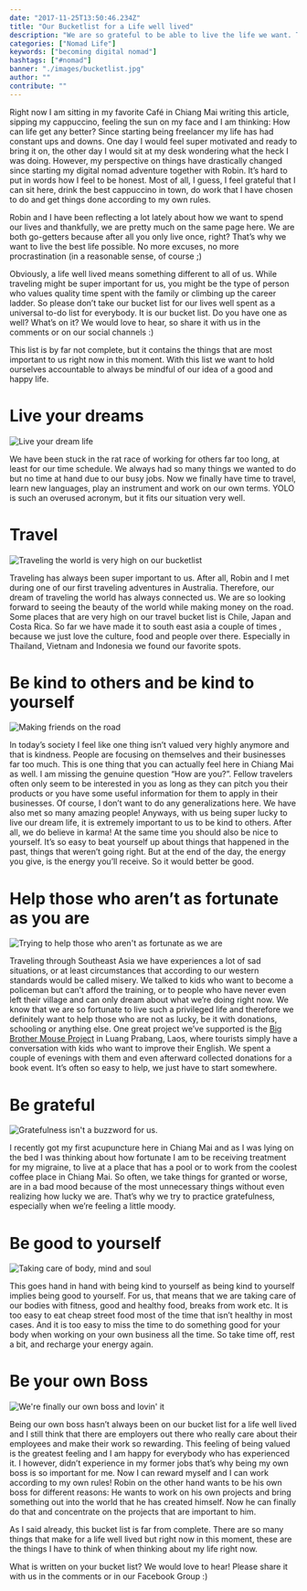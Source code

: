 ```yaml
---
date: "2017-11-25T13:50:46.234Z"
title: "Our Bucketlist for a Life well lived"
description: "We are so grateful to be able to live the life we want. That's why we created a little bucketlist to hold ourselves accountable for what we want and who we want to be in life."
categories: ["Nomad Life"]
keywords: ["becoming digital nomad"]
hashtags: ["#nomad"]
banner: "./images/bucketlist.jpg"
author: ""
contribute: ""
---
```


Right now I am sitting in my favorite Café in Chiang Mai writing this article, sipping my cappuccino, feeling the sun on my face and I am thinking: How can life get any better? Since starting being freelancer my life has had constant ups and downs. One day I would feel super motivated and ready to bring it on, the other day I would sit at my desk wondering what the heck I was doing. However, my perspective on things have drastically changed since starting my digital nomad adventure together with Robin. It’s hard to put in words how I feel to be honest. Most of all, I guess, I feel grateful that I can sit here, drink the best cappuccino in town, do work that I have chosen to do and get things done according to my own rules.

Robin and I have been reflecting a lot lately about how we want to spend our lives and thankfully, we are pretty much on the same page here. We are both go-getters because after all you only live once, right? That’s why we want to live the best life possible. No more excuses, no more procrastination (in a reasonable sense, of course ;)

Obviously, a life well lived means something different to all of us. While traveling might be super important for us, you might be the type of person who values quality time spent with the family or climbing up the career ladder. So please don’t take our bucket list for our lives well spent as a universal to-do list for everybody. It is our bucket list. Do you have one as well? What’s on it? We would love to hear, so share it with us in the comments or on our social channels :)

This list is by far not complete, but it contains the things that are most important to us right now in this moment. With this list we want to hold ourselves accountable to always be mindful of our idea of a good and happy life.

# Live your dreams

![Live your dream life](./images/live_dream.jpg)

We have been stuck in the rat race of working for others far too long, at least for our time schedule. We always had so many things we wanted to do but no time at hand due to our busy jobs. Now we finally have time to travel, learn new languages, play an instrument and work on our own terms. YOLO is such an overused acronym, but it fits our situation very well.

# Travel

![Traveling the world is very high on our bucketlist](./images/travel.jpg)

Traveling has always been super important to us. After all, Robin and I met during one of our first traveling adventures in Australia. Therefore, our dream of traveling the world has always connected us. We are so looking forward to seeing the beauty of the world while making money on the road. Some places that are very high on our travel bucket list is Chile, Japan and Costa Rica. So far we have made it to south east asia a couple of times , because we just love the culture, food and people over there. Especially in Thailand, Vietnam and Indonesia we found our favorite spots.

# Be kind to others and be kind to yourself

![Making friends on the road](./images/travel_mates.jpg)

In today’s society I feel like one thing isn’t valued very highly anymore and that is kindness. People are focusing on themselves and their businesses far too much. This is one thing that you can actually feel here in Chiang Mai as well. I am missing the genuine question “How are you?”. Fellow travelers often only seem to be interested in you as long as they can pitch you their products  or you have some useful information for them to apply in their businesses. Of course, I don’t want to do any generalizations here. We have also met so many amazing people! Anyways, with us being super lucky to live our dream life, it is extremely important to us to be kind to others. After all, we do believe in karma! At the same time you should also be nice to yourself. It’s so easy to beat yourself up about things that happened in the past, things that weren’t going right. But at the end of the day, the energy you give, is the energy you’ll receive. So it would better be good.

# Help those who aren’t as fortunate as you are

![Trying to help those who aren't as fortunate as we are](./images/give_back.jpg)

Traveling through Southeast Asia we have experiences a lot of sad situations, or at least circumstances that according to our western standards would be called misery. We talked to kids who want to become a policeman but can’t afford the training, or to people who have never even left their village and can only dream about what we’re doing right now. We know that we are so fortunate to live such a privileged life and therefore we definitely want to help those who are not as lucky, be it with donations, schooling or anything else. One great project we’ve supported is the [Big Brother Mouse Project](http://www.bigbrothermouse.com/) in Luang Prabang, Laos, where tourists simply have a conversation with kids who want to improve their English. We spent a couple of evenings with them and even afterward collected donations for a book event.  It’s often so easy to help, we just have to start somewhere.

# Be grateful

![Gratefulness isn't a buzzword for us.](./images/grateful.jpg)

I recently got my first acupuncture here in Chiang Mai and as I was lying on the bed I was thinking about how fortunate I am to be receiving treatment for my migraine, to live at a place that has a pool or to work from the coolest coffee place in Chiang Mai. So often, we take things for granted or worse, are in a bad mood because of the most unnecessary things without even realizing how lucky we are. That’s why we try to practice gratefulness, especially when we’re feeling a little moody.

# Be good to yourself

![Taking care of body, mind and soul](./images/healthy_life.jpg)

This goes hand in hand with being kind to yourself as being kind to yourself implies being good to yourself. For us, that means that we are taking care of our bodies with fitness, good and healthy food, breaks from work etc. It is too easy to eat cheap street food most of the time that isn’t healthy in most cases. And it is too easy to miss the time to do something good for your body when working on your own business all the time. So take time off, rest a bit, and recharge your energy again.

# Be your own Boss

![We're finally our own boss and lovin' it](./images/being_boss.jpg)

Being our own boss hasn’t always been on our bucket list for a life well lived and I still think that there are employers out there who really care about their employees and make their work so rewarding. This feeling of being valued is the greatest feeling and I am happy for everybody who has experienced it. I however, didn’t experience in my former jobs that’s why being my own boss is so important for me. Now I can reward myself and I can work according to my own rules! Robin on the other hand wants to be his own boss for different reasons: He wants to work on his own projects and bring something out into the world that he has created himself. Now he can finally do that and concentrate on the projects that are important to him.

<Divider />

As I said already, this bucket list is far from complete. There are so many things that make for a life well lived but right now in this moment, these are the things I have to think of when thinking about my life right now.

What is written on your bucket list? We would love to hear! Please share it with us in the comments or in our Facebook Group :)









